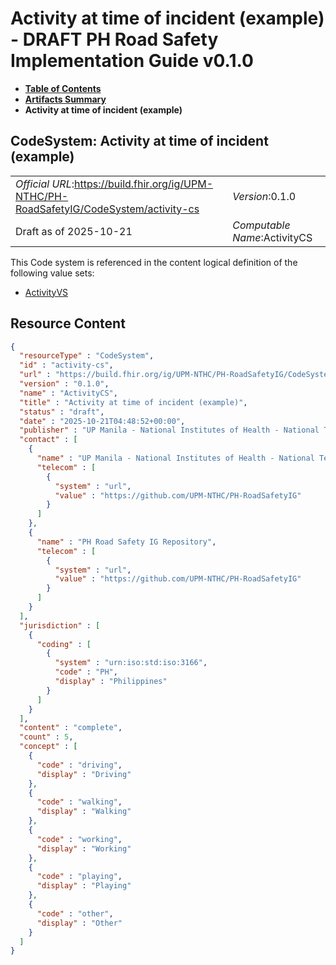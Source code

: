 # Activity at time of incident (example) - DRAFT PH Road Safety Implementation Guide v0.1.0

* [**Table of Contents**](toc.md)
* [**Artifacts Summary**](artifacts.md)
* **Activity at time of incident (example)**

## CodeSystem: Activity at time of incident (example) 

| | |
| :--- | :--- |
| *Official URL*:https://build.fhir.org/ig/UPM-NTHC/PH-RoadSafetyIG/CodeSystem/activity-cs | *Version*:0.1.0 |
| Draft as of 2025-10-21 | *Computable Name*:ActivityCS |

 This Code system is referenced in the content logical definition of the following value sets: 

* [ActivityVS](ValueSet-activity-vs.md)



## Resource Content

```json
{
  "resourceType" : "CodeSystem",
  "id" : "activity-cs",
  "url" : "https://build.fhir.org/ig/UPM-NTHC/PH-RoadSafetyIG/CodeSystem/activity-cs",
  "version" : "0.1.0",
  "name" : "ActivityCS",
  "title" : "Activity at time of incident (example)",
  "status" : "draft",
  "date" : "2025-10-21T04:48:52+00:00",
  "publisher" : "UP Manila - National Institutes of Health - National Telehealth Center",
  "contact" : [
    {
      "name" : "UP Manila - National Institutes of Health - National Telehealth Center",
      "telecom" : [
        {
          "system" : "url",
          "value" : "https://github.com/UPM-NTHC/PH-RoadSafetyIG"
        }
      ]
    },
    {
      "name" : "PH Road Safety IG Repository",
      "telecom" : [
        {
          "system" : "url",
          "value" : "https://github.com/UPM-NTHC/PH-RoadSafetyIG"
        }
      ]
    }
  ],
  "jurisdiction" : [
    {
      "coding" : [
        {
          "system" : "urn:iso:std:iso:3166",
          "code" : "PH",
          "display" : "Philippines"
        }
      ]
    }
  ],
  "content" : "complete",
  "count" : 5,
  "concept" : [
    {
      "code" : "driving",
      "display" : "Driving"
    },
    {
      "code" : "walking",
      "display" : "Walking"
    },
    {
      "code" : "working",
      "display" : "Working"
    },
    {
      "code" : "playing",
      "display" : "Playing"
    },
    {
      "code" : "other",
      "display" : "Other"
    }
  ]
}

```
